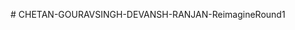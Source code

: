 #   C H E T A N - G O U R A V S I N G H - D E V A N S H - R A N J A N - R e i m a g i n e R o u n d 1 
 
 
